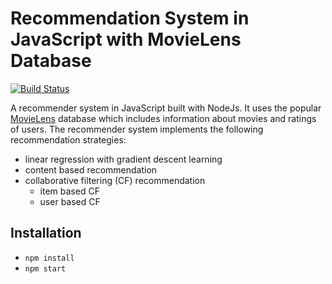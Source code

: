 # Recommendation System in JavaScript with MovieLens Database

[![Build Status](https://travis-ci.org/javascript-machine-learning/movielens-recommender-system-javascript.svg?branch=master)](https://travis-ci.org/javascript-machine-learning/movielens-recommender-system-javascript)

A recommender system in JavaScript built with NodeJs. It uses the popular [MovieLens](https://www.kaggle.com/rounakbanik/the-movies-dataset/data) database which includes information about movies and ratings of users. The recommender system implements the following recommendation strategies:

* linear regression with gradient descent learning
* content based recommendation
* collaborative filtering (CF) recommendation
  * item based CF
  * user based CF

## Installation

* `npm install`
* `npm start`
